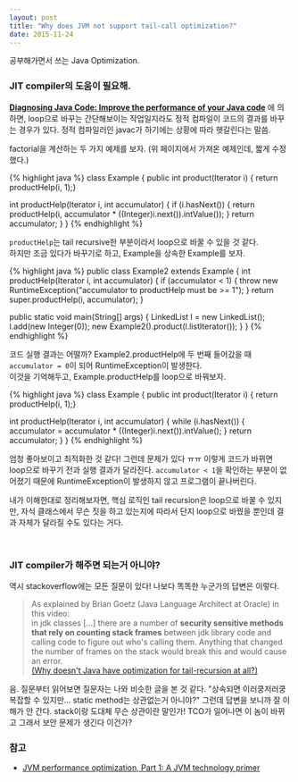 ```yaml
---
layout: post
title: "Why does JVM not support tail-call optimization?"
date: 2015-11-24
---
```


공부해가면서 쓰는 Java Optimization.

### JIT compiler의 도움이 필요해.
[**Diagnosing Java Code: Improve the performance of your Java code**](http://web.archive.org/web/20120506085636/http://www.ibm.com/developerworks/java/library/j-diag8/index.html#code_block_1.0) 에 의하면, loop으로 바꾸는 간단해보이는 작업일지라도 정적 컴파일이 코드의 결과를 바꾸는 경우가 있다. 정적 컴파일러인 javac가 하기에는 상황에 따라 헷갈린다는 말씀.

factorial을 계산하는 두 가지 예제를 보자. (위 페이지에서 가져온 예제인데, 짧게 수정했다.)   

{% highlight java %}
class Example {
  public int product(Iterator i) { return productHelp(i, 1);}

  int productHelp(Iterator i, int accumulator) {
    if (i.hasNext()) {
      return productHelp(i, accumulator * ((Integer)i.next()).intValue());
    }
    return accumulator;
  }
}
{% endhighlight %}

`productHelp`는 tail recursive한 부분이라서 loop으로 바꿀 수 있을 것 같다.   
하지만 조금 있다가 바꾸기로 하고, Example을 상속한 Example를 보자.

{% highlight java %}
public class Example2 extends Example {
  int productHelp(Iterator i, int accumulator) {
    if (accumulator < 1) {
      throw new RuntimeException("accumulator to productHelp must be >= 1");
    }
    return super.productHelp(i, accumulator);
  }

  public static void main(String[] args) {
    LinkedList l = new LinkedList();
    l.add(new Integer(0));
    new Example2().product(l.listIterator());
  }
}
{% endhighlight %}

코드 실행 결과는 어떨까? Example2.productHelp에 두 번째 들어갔을 때 `accumulator = 0`이 되어 RuntimeException이 발생한다.   
이것을 기억해두고, Example.productHelp를 loop으로 바꿔보자.

{% highlight java %}
class Example {
  public int product(Iterator i) { return productHelp(i, 1);}

  int productHelp(Iterator i, int accumulator) {
    while (i.hasNext()) {
      accumulator =  accumulator * ((Integer)i.next()).intValue();
    }
    return accumulator;
  }
}
{% endhighlight %}

엄청 좋아보이고 최적화한 것 같다! 그런데 문제가 있다 ㅠㅠ 이렇게 코드가 바뀌면 loop으로 바꾸기 전과 실행 결과가 달라진다. `accumulator < 1`을 확인하는 부분이 없어졌기 때문에 RuntimeException이 발생하지 않고 프로그램이 끝나버린다.   

내가 이해한대로 정리해보자면, 핵심 로직인 tail recursion은 loop으로 바꿀 수 있지만, 자식 클래스에서 무슨 짓을 하고 있는지에 따라서 단지 loop으로 바꿨을 뿐인데 결과 자체가 달라질 수도 있다는 거다.

<br>

### JIT compiler가 해주면 되는거 아니야?
역시 stackoverflow에는 모든 질문이 있다! 나보다 똑똑한 누군가의 답변은 이렇다.

> As explained by Brian Goetz (Java Language Architect at Oracle) in this video:   
> in jdk classes [...] there are a number of **security sensitive methods that rely on counting stack frames** between jdk library code and calling code to figure out who's calling them.
Anything that changed the number of frames on the stack would break this and would cause an error.   
> [(Why doesn't Java have optimization for tail-recursion at all?)](http://programmers.stackexchange.com/questions/272061/why-doesnt-java-have-optimization-for-tail-recursion-at-all)

음. 질문부터 읽어보면 질문자는 나와 비슷한 글을 본 것 같다. "상속되면 이러쿵저러쿵 복잡할 수 있지만... static method는 상관없는거 아니야?" 그런데 답변을 보니까 잘 이해가 안 간다. stack이랑 도대체 무슨 상관이란 말인가! TCO가 일어나면 이 놈이 바뀌고 그래서 보안 문제가 생긴다 이건가?

### 참고
- [JVM performance optimization, Part 1: A JVM technology primer](http://www.javaworld.com/article/2078623/core-java/jvm-performance-optimization-part-1-a-jvm-technology-primer.html)
